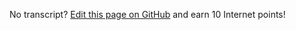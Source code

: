<footer>
  <p>No transcript? <a href="https://github.com/{{ site.github-user }}/{{ site.github-repo }}/edit/master/{{ page.path }}">Edit this page on GitHub</a> and earn 10 Internet points!</p>
</footer>
